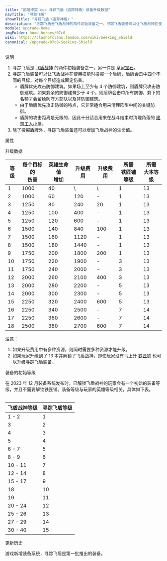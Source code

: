 ```yaml
---
title: "部落冲突 coc 寻踪飞盾（追踪神盾）装备升级数据"
navTitle: "寻踪飞盾"
shownTitle: "寻踪飞盾（追踪神盾）"
description: "寻踪飞盾是飞盾战神的两件初始装备之一。寻踪飞盾装备可以让飞盾战神在使用技能时投掷一个盾牌，盾牌会击中四个不同的目标，对每个目标造成固定伤害。盾牌优先攻击防御建筑的特点使它非常适合用来清理阵型中间的关键防御，它攻击距离无限的特点使它十分适合用来在战斗结束时清理角落的建筑工人小屋。"
module: upgrade-home
imgFolder: home_heroes/07c0
wiki: https://clashofclans.fandom.com/wiki/Seeking_Shield
canonical: /upgrade/07c0-Seeking-Shield
---
```


<UnitInfo :folder="$frontmatter.imgFolder" imgSrc="Seeking_Shield_info.png" :imgAlt="$frontmatter.navTitle" description="投掷盾牌，在防御建筑间弹跳并造成伤害。" />

<SmallTitle>说明</SmallTitle>

1. 寻踪飞盾是 [飞盾战神](/upgrade/0203-Royal-Champion) 的两件初始装备之一，另一件是 [皇家宝石](/upgrade/07c1-Royal-Gem)。
2. 寻踪飞盾装备可以让飞盾战神在使用技能时投掷一个盾牌，盾牌会击中四个不同的目标，对每个目标造成固定伤害。
   - 盾牌优先攻击防御建筑。如果场上至少有 4 个防御建筑，则盾牌只攻击防御建筑。如果剩余的防御建筑少于 4 个，则盾牌会击中所有防御，剩下的名额才会留给防守方部队以及非防御建筑。
   - 由于盾牌优先攻击防御的特点，它非常适合用来清理阵型中间的关键防御。
   - 盾牌的攻击距离是无限的，因此十分适合用来在战斗结束时清理角落的 [建筑工人小屋](/upgrade/0500-Builders-Hut)。
3. 除了投掷盾牌外，寻踪飞盾装备还可以增加飞盾战神的生命值。

<SmallTitle>属性</SmallTitle>

<UnitProperties>
    <UnitProperty pKey="技能类型" pValue="主动技能" />
    <UnitProperty pKey="装备稀有度" pValue="普通" />
    <UnitProperty pKey="解锁要求" pValue="有闰土即可" />
    <UnitProperty pKey="目标数量" pValue="4" />
    <UnitProperty pKey="目标类型" pValue="地面和空中目标" />
</UnitProperties>

<SmallTitle>升级数据</SmallTitle>

<script setup>
const tableExtraInfo = [
    {
        "column": 3,
        "type": "cost",
        "icon": "Shiny_Ore",
        "noGoldPass": true
    },
    {
        "column": 4,
        "type": "cost",
        "icon": "Glowy_Ore",
        "noGoldPass": true
    }
];
</script>

<UnitTable :tableExtraInfo="tableExtraInfo">

| 等级 |每个目标的<br>伤害|英雄生命值<br>增加| 升级费用|升级费用|所需<br>铁匠铺等级|所需<br>大本等级|
| ---- |       ---      |       ---       |   ---  |  ---  |       ---       |       ---      |
|   1  |       1000     |        40       |    \   |   \   |        1        |       13       |
|   2  |       1000     |        60       |   120  |   -   |        1        |       13       |
|   3  |       1250     |        80       |   240  |   20  |        1        |       13       |
|   4  |       1250     |       100       |   400  |   -   |        1        |       13       |
|   5  |       1250     |       120       |   600  |   -   |        1        |       13       |
|   6  |       1500     |       140       |   840  |  100  |        1        |       13       |
|   7  |       1500     |       160       |  1120  |   -   |        1        |       13       |
|   8  |       1500     |       180       |  1440  |   -   |        1        |       13       |
|   9  |       1750     |       200       |  1800  |  200  |        1        |       13       |
|  10  |       1750     |       220       |  1900  |   -   |        3        |       13       |
|  11  |       1750     |       240       |  2000  |   -   |        3        |       13       |
|  12  |       2000     |       260       |  2100  |  400  |        3        |       13       |
|  13  |       2000     |       280       |  2200  |   -   |        5        |       13       |
|  14  |       2000     |       300       |  2300  |   -   |        5        |       13       |
|  15  |       2250     |       320       |  2400  |  600  |        5        |       13       |
|  16  |       2250     |       340       |  2500  |   -   |        7        |       14       |
|  17  |       2250     |       360       |  2600  |   -   |        7        |       14       |
|  18  |       2500     |       380       |  2700  |  600  |        7        |       14       |
</UnitTable>

注意：

1. 如果升级费用中有多种资源，则同时需要多种资源才能升级。<br>
2. 如果玩家升级到了 13 本并解锁了飞盾战神，即使玩家没有马上升 [铁匠铺](/upgrade/0488-Blacksmith) 也可以升级寻踪飞盾装备。

<SmallTitle>装备的初始等级</SmallTitle>

在 2023 年 12 月装备系统发布时，已解锁飞盾战神的玩家会有一个初始的装备等级，并且不需要解锁铁匠铺。装备等级与玩家的英雄等级相关，具体如下表。

<Table maxWidth="25rem">

| 飞盾战神等级 | 寻踪飞盾等级 |
|     ---     |     ---     |
|    1 - 2    |      1      |
|      3      |      2      |
|      4      |      3      |
|      5      |      4      |
|    6 - 7    |      5      |
|    8 - 9    |      6      |
|   10 - 11   |      7      |
|   12 - 14   |      8      |
|   15 - 17   |      9      |
|     18      |     10      |
|     19      |     11      |
|   20 - 24   |     12      |
|   25 - 26   |     13      |
|   27 - 29   |     14      |
|   30 - 40   |     15      |
</Table>

<SmallTitle>更新历史</SmallTitle>

<Timeline>  
    <TimelineItem date="2023/12/12">
        <TimelineRow>游戏新增装备系统，寻踪飞盾是第一批推出的装备。</TimelineRow>
    </TimelineItem>
    <TimelineItem :historyBottom="true" />
</Timeline>